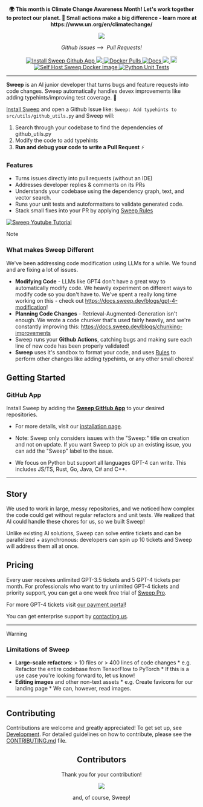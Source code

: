 <p align="center">
  <b>🌍 This month is Climate Change Awareness Month! Let's work together to protect our planet. 🌱 Small actions make a big difference - learn more at https://www.un.org/en/climatechange/</b>
</p>

<p align="center">
    <img src="https://github.com/sweepai/sweep/assets/26889185/39d500fc-9276-402c-9ec7-3e61f57ad233">
</p>
<p align="center">
    <i>Github Issues ⟶&nbsp; Pull Requests! </i>
</p>
<p align="center">
    <a href="https://github.com/apps/sweep-ai">
        <img alt="Install Sweep Github App" src="https://img.shields.io/badge/Install Sweep-GitHub App-purple?link=https://github.com/apps/sweep-ai">
    </a>
    <a href="https://community.sweep.dev/">
        <img src="https://dcbadge.vercel.app/api/server/sweep?style=flat" />
    </a>
    <a href="https://hub.docker.com/r/sweepai/sweep">
        <img alt="Docker Pulls" src="https://img.shields.io/docker/pulls/sweepai/sweep" />
    </a>
    <a href="https://docs.sweep.dev/">
        <img alt="Docs" src="https://img.shields.io/badge/Docs-docs.sweep.dev-red?link=https%3A%2F%2Fdocs.sweep.dev">
    </a>
    <a href="https://github.com/sweepai/sweep">
        <img src="https://img.shields.io/github/commit-activity/m/sweepai/sweep" />
    </a>
    <a href="https://pypi.org/project/sweepai">
        <img src="https://badge.fury.io/py/sweepai.svg" alt="PyPI version" height="18">
    </a>
    <a href="https://hub.docker.com/r/sweepai/sweep">
        <img alt="Self Host Sweep Docker Image" src="https://img.shields.io/badge/Host Sweep-Docker Image-2496ED?link=https://hub.docker.com/r/sweepai/sweep">
    </a>
    <a href="https://github.com/sweepai/sweep/actions/workflows/unittest.yml">
        <img src="https://github.com/sweepai/sweep/actions/workflows/unittest.yml/badge.svg" alt="Python Unit Tests">
    </a>
</p>

---

<b>Sweep</b> is an AI junior developer that turns bugs and feature requests into code changes. Sweep automatically handles devex improvements like adding typehints/improving test coverage. :robot:

[Install Sweep](https://github.com/apps/sweep-ai) and open a Github Issue like: `Sweep: Add typehints to src/utils/github_utils.py` and Sweep will:
1. Search through your codebase to find the dependencies of github_utils.py
2. Modify the code to add typehints
3. **Run and debug your code to write a Pull Request** ⚡

### Features
* Turns issues directly into pull requests (without an IDE)
* Addresses developer replies & comments on its PRs
* Understands your codebase using the dependency graph, text, and vector search.
* Runs your unit tests and autoformatters to validate generated code.
* Stack small fixes into your PR by applying [Sweep Rules](https://docs.sweep.dev/usage/config#tips-for-writing-rules)

[![Sweep Youtube Tutorial](docs/public/assets/youtube_thumbnail.png)](https://www.youtube.com/watch?v=GVEkDZmWw8E)


> [!NOTE]
> ### What makes Sweep Different
> We've been addressing code modification using LLMs for a while. We found and are fixing a lot of issues.
>  - **Modifying Code** - LLMs like GPT4 don't have a great way to automatically modify code. We heavily experiment on different ways to modify code so you don't have to. We've spent a really long time working on this - check out https://docs.sweep.dev/blogs/gpt-4-modification!
> - **Planning Code Changes** - Retrieval-Augmented-Generation isn't enough. We wrote a code chunker that's used fairly heavily, and we're constantly improving this: https://docs.sweep.dev/blogs/chunking-improvements
> -  Sweep runs your **Github Actions**, catching bugs and making sure each line of new code has been properly validated!
> -  **Sweep** uses it's sandbox to format your code, and uses [Rules](https://docs.sweep.dev/usage/config#tips-for-writing-rules) to perform other changes like adding typehints, or any other small chores!


## Getting Started

### GitHub App
Install Sweep by adding the [**Sweep GitHub App**](https://github.com/apps/sweep-ai) to your desired repositories.

* For more details, visit our [installation page](https://docs.sweep.dev/getting-started).

* Note: Sweep only considers issues with the "Sweep:" title on creation and not on update. If you want Sweep to pick up an existing issue, you can add the "Sweep" label to the issue.

* We focus on Python but support all languages GPT-4 can write. This includes JS/TS, Rust, Go, Java, C# and C++.

---

## Story

We used to work in large, messy repositories, and we noticed how complex the code could get without regular refactors and unit tests. We realized that AI could handle these chores for us, so we built Sweep!

Unlike existing AI solutions, Sweep can solve entire tickets and can be parallelized + asynchronous: developers can spin up 10 tickets and Sweep will address them all at once.

## Pricing
Every user receives unlimited GPT-3.5 tickets and 5 GPT-4 tickets per month. For professionals who want to try unlimited GPT-4 tickets and priority support, you can get a one week free trial of [Sweep Pro](https://buy.stripe.com/00g5npeT71H2gzCfZ8).

For more GPT-4 tickets visit <a href='https://buy.stripe.com/00g3fh7qF85q0AE14d'>our payment portal</a>!

You can get enterprise support by [contacting us](https://form.typeform.com/to/wliuvyWE).

---

> [!WARNING]
> ### Limitations of Sweep
> * **Large-scale refactors**: > 10 files or > 400 lines of code changes
    * e.g. Refactor the entire codebase from TensorFlow to PyTorch
    * If this is a use case you're looking forward to, let us know!
> * **Editing images** and other non-text assets
    * e.g. Create favicons for our landing page
    * We can, however, read images.
---

## Contributing

Contributions are welcome and greatly appreciated! To get set up, see [Development](https://github.com/sweepai/sweep#development). For detailed guidelines on how to contribute, please see the [CONTRIBUTING.md](CONTRIBUTING.md) file.


<h2 align="center">
    Contributors
</h2>
<p align="center">
    Thank you for your contribution!
</p>
<p align="center">
    <a href="https://github.com/sweepai/sweep/graphs/contributors">
      <img src="https://contrib.rocks/image?repo=sweepai/sweep" />
    </a>
</p>
<p align="center">
    and, of course, Sweep!
</p>
